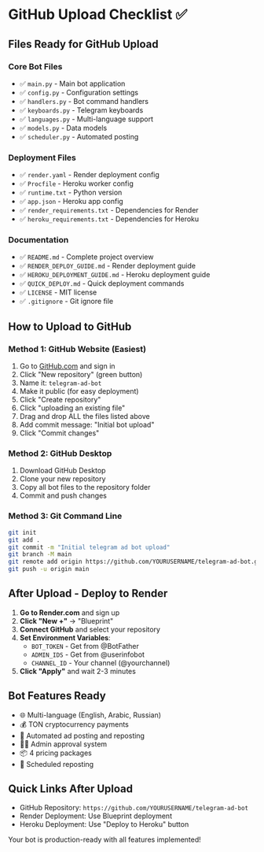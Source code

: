 # GitHub Upload Checklist ✅

## Files Ready for GitHub Upload

### Core Bot Files
- ✅ `main.py` - Main bot application
- ✅ `config.py` - Configuration settings
- ✅ `handlers.py` - Bot command handlers
- ✅ `keyboards.py` - Telegram keyboards
- ✅ `languages.py` - Multi-language support
- ✅ `models.py` - Data models
- ✅ `scheduler.py` - Automated posting

### Deployment Files
- ✅ `render.yaml` - Render deployment config
- ✅ `Procfile` - Heroku worker config
- ✅ `runtime.txt` - Python version
- ✅ `app.json` - Heroku app config
- ✅ `render_requirements.txt` - Dependencies for Render
- ✅ `heroku_requirements.txt` - Dependencies for Heroku

### Documentation
- ✅ `README.md` - Complete project overview
- ✅ `RENDER_DEPLOY_GUIDE.md` - Render deployment guide
- ✅ `HEROKU_DEPLOYMENT_GUIDE.md` - Heroku deployment guide
- ✅ `QUICK_DEPLOY.md` - Quick deployment commands
- ✅ `LICENSE` - MIT license
- ✅ `.gitignore` - Git ignore file

## How to Upload to GitHub

### Method 1: GitHub Website (Easiest)
1. Go to [GitHub.com](https://github.com) and sign in
2. Click "New repository" (green button)
3. Name it: `telegram-ad-bot`
4. Make it public (for easy deployment)
5. Click "Create repository"
6. Click "uploading an existing file"
7. Drag and drop ALL the files listed above
8. Add commit message: "Initial bot upload"
9. Click "Commit changes"

### Method 2: GitHub Desktop
1. Download GitHub Desktop
2. Clone your new repository
3. Copy all bot files to the repository folder
4. Commit and push changes

### Method 3: Git Command Line
```bash
git init
git add .
git commit -m "Initial telegram ad bot upload"
git branch -M main
git remote add origin https://github.com/YOURUSERNAME/telegram-ad-bot.git
git push -u origin main
```

## After Upload - Deploy to Render

1. **Go to Render.com** and sign up
2. **Click "New +"** → "Blueprint"
3. **Connect GitHub** and select your repository
4. **Set Environment Variables**:
   - `BOT_TOKEN` - Get from @BotFather
   - `ADMIN_IDS` - Get from @userinfobot
   - `CHANNEL_ID` - Your channel (@yourchannel)
5. **Click "Apply"** and wait 2-3 minutes

## Bot Features Ready
- 🌐 Multi-language (English, Arabic, Russian)
- 💰 TON cryptocurrency payments
- 📢 Automated ad posting and reposting
- 👨‍💼 Admin approval system
- 📦 4 pricing packages
- 🔄 Scheduled reposting

## Quick Links After Upload
- GitHub Repository: `https://github.com/YOURUSERNAME/telegram-ad-bot`
- Render Deployment: Use Blueprint deployment
- Heroku Deployment: Use "Deploy to Heroku" button

Your bot is production-ready with all features implemented!
